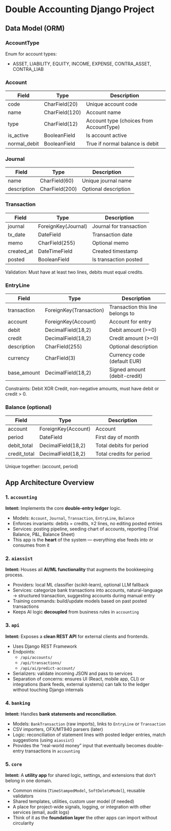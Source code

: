 # Double Accounting Django Project

## Data Model (ORM)

### AccountType
Enum for account types:
- ASSET, LIABILITY, EQUITY, INCOME, EXPENSE, CONTRA_ASSET, CONTRA_LIAB

### Account
| Field        | Type           | Description                                |
|--------------|----------------|--------------------------------------------|
| code         | CharField(20)  | Unique account code                        |
| name         | CharField(120) | Account name                               |
| type         | CharField(12)  | Account type (choices from AccountType)    |
| is_active    | BooleanField   | Is account active                          |
| normal_debit | BooleanField   | True if normal balance is debit            |

### Journal
| Field       | Type           | Description               |
|-------------|----------------|---------------------------|
| name        | CharField(60)  | Unique journal name       |
| description | CharField(200) | Optional description      |

### Transaction
| Field      | Type               | Description                       |
|------------|--------------------|-----------------------------------|
| journal    | ForeignKey(Journal)| Journal for transaction           |
| tx_date    | DateField          | Transaction date                  |
| memo       | CharField(255)     | Optional memo                     |
| created_at | DateTimeField      | Created timestamp                 |
| posted     | BooleanField       | Is transaction posted             |

Validation: Must have at least two lines, debits must equal credits.

### EntryLine
| Field       | Type                   | Description                                |
|-------------|------------------------|--------------------------------------------|
| transaction | ForeignKey(Transaction)| Transaction this line belongs to           |
| account     | ForeignKey(Account)    | Account for entry                          |
| debit       | DecimalField(18,2)     | Debit amount (>=0)                         |
| credit      | DecimalField(18,2)     | Credit amount (>=0)                        |
| description | CharField(255)         | Optional description                       |
| currency    | CharField(3)           | Currency code (default EUR)                |
| base_amount | DecimalField(18,2)     | Signed amount (debit-credit)               |

Constraints: Debit XOR Credit, non-negative amounts, must have debit or credit > 0.

### Balance (optional)
| Field        | Type                 | Description                                |
|--------------|----------------------|--------------------------------------------|
| account      | ForeignKey(Account)  | Account                                    |
| period       | DateField            | First day of month                         |
| debit_total  | DecimalField(18,2)   | Total debits for period                    |
| credit_total | DecimalField(18,2)   | Total credits for period                   |

Unique together: (account, period)


## App Architecture Overview


### 1. `accounting`
**Intent:**
Implements the core **double-entry ledger** logic.

- Models: `Account`, `Journal`, `Transaction`, `EntryLine`, `Balance`
- Enforces invariants: debits = credits, ≥2 lines, no editing posted entries
- Services: posting pipeline, seeding chart of accounts, reporting (Trial Balance, P&L, Balance Sheet)
- This app is the **heart** of the system — everything else feeds into or consumes from it


### 2. `aiassist`
**Intent:**
Houses all **AI/ML functionality** that augments the bookkeeping process.

- Providers: local ML classifier (scikit-learn), optional LLM fallback
- Services: categorize bank transactions into accounts, natural-language → structured transaction, suggesting accounts during manual entry
- Training commands: build/update models based on past posted transactions
- Keeps AI logic **decoupled** from business rules in `accounting`


### 3. `api`
**Intent:**
Exposes a **clean REST API** for external clients and frontends.

- Uses Django REST Framework
- Endpoints:
  - `/api/accounts/`
  - `/api/transactions/`
  - `/api/ai/predict-account/`
- Serializers: validate incoming JSON and pass to services
- Separation of concerns: ensures UI (React, mobile app, CLI) or integrations (bank feeds, external systems) can talk to the ledger without touching Django internals


### 4. `banking`
**Intent:**
Handles **bank statements and reconciliation**.

- Models: `BankTransaction` (raw imports), links to `EntryLine` or `Transaction`
- CSV importers, OFX/MT940 parsers (later)
- Logic: reconciliation of statement lines with posted ledger entries, match suggestions (using `aiassist`)
- Provides the “real-world money” input that eventually becomes double-entry transactions in `accounting`


### 5. `core`
**Intent:**
A **utility app** for shared logic, settings, and extensions that don’t belong in one domain.

- Common mixins (`TimeStampedModel`, `SoftDeleteModel`), reusable validators
- Shared templates, utilities, custom user model (if needed)
- A place for project-wide signals, logging, or integration with other services (email, audit logs)
- Think of it as the **foundation layer** the other apps can import without circularity
